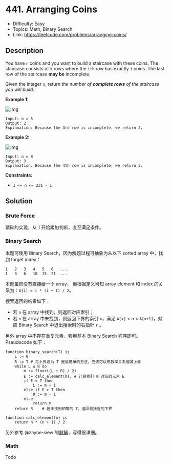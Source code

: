 # 441. Arranging Coins

- Difficulty: Easy
- Topics: Math, Binary Search
- Link: https://leetcode.com/problems/arranging-coins/

## Description

You have `n` coins and you want to build a staircase with these coins. The staircase consists of `k` rows where the `ith` row has exactly `i` coins. The last row of the staircase **may be** incomplete.

Given the integer `n`, return _the number of **complete rows** of the staircase you will build_.

**Example 1:**

![img](https://assets.leetcode.com/uploads/2021/04/09/arrangecoins1-grid.jpg)

```
Input: n = 5
Output: 2
Explanation: Because the 3rd row is incomplete, we return 2.
```

**Example 2:**

![img](https://assets.leetcode.com/uploads/2021/04/09/arrangecoins2-grid.jpg)

```
Input: n = 8
Output: 3
Explanation: Because the 4th row is incomplete, we return 3.
```

**Constraints:**

- `1 <= n <= 231 - 1`

## Solution

### Brute Force

琐碎的实现，从 1 开始累加判断，直至满足条件。

### Binary Search

本题可使用 Binary Search，因为解题过程可抽象为从以下 sorted array 中，找到 target index：

```shell
1   2   3   4   5   6   ...
1   3   6   10  15  21  ...
```

本题虽然没有直接给一个 array， 但根据定义可知 array element 和 index 的关系为：`A[i] = i * (i + 1) / 2`。

搜索返回的结果如下：

- 若 `n` 在 array 中找到，则返回对应索引；
- 若 `n` 在 array 中未找到，则返回下界的索引 `x`，满足 `A[x]` < n < `A[x+1]`，对应 Binary Search 中退出搜索时的右指针 `r` 。

另外 array 中不存在重复元素，套用基本 Binary Search 程序即可。Pseudocode 如下：

```shell
function binary_search(T) is
    L := 0
    R := T # 将上界设为 T 是最简单的方法，应该可以用数学关系缩减上界
    while L ≤ R do
        m := floor((L + R) / 2)
        E := calc_element(m); # 计算索引 m 对应的元素 E
        if E < T then
            L := m + 1
        else if E > T then
            R := m - 1
        else:
            return m
    return R    # 若未找到相等的 T，返回最接近的下界

function calc_element(n) is
    return n * (n + 1) / 2
```

另外参考 @zayne-siew 的[题解](<https://leetcode.com/problems/arranging-coins/discuss/1559984/C%2B%2BJavaPython-O(sqrt(n))-O(logn)-O(1)-Approaches-with-Explanation>)，写得很详细。

### Math

Todo
